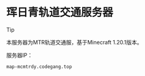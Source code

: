 # 珲日青轨道交通服务器

> [!tip]
> 本服务器为MTR轨道交通服，基于Minecraft 1.20.1版本。
>

服务器IP：
```
map-mcmtrdy.codegang.top
```